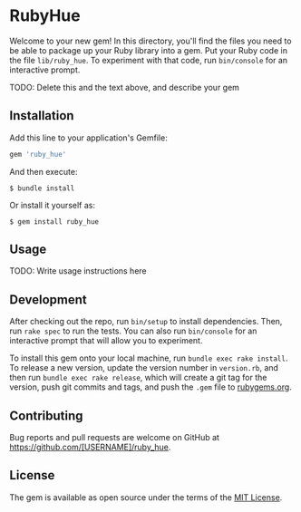 # RubyHue

Welcome to your new gem! In this directory, you'll find the files you need to be able to package up your Ruby library into a gem. Put your Ruby code in the file `lib/ruby_hue`. To experiment with that code, run `bin/console` for an interactive prompt.

TODO: Delete this and the text above, and describe your gem

## Installation

Add this line to your application's Gemfile:

```ruby
gem 'ruby_hue'
```

And then execute:

    $ bundle install

Or install it yourself as:

    $ gem install ruby_hue

## Usage

TODO: Write usage instructions here

## Development

After checking out the repo, run `bin/setup` to install dependencies. Then, run `rake spec` to run the tests. You can also run `bin/console` for an interactive prompt that will allow you to experiment.

To install this gem onto your local machine, run `bundle exec rake install`. To release a new version, update the version number in `version.rb`, and then run `bundle exec rake release`, which will create a git tag for the version, push git commits and tags, and push the `.gem` file to [rubygems.org](https://rubygems.org).

## Contributing

Bug reports and pull requests are welcome on GitHub at https://github.com/[USERNAME]/ruby_hue.


## License

The gem is available as open source under the terms of the [MIT License](https://opensource.org/licenses/MIT).
